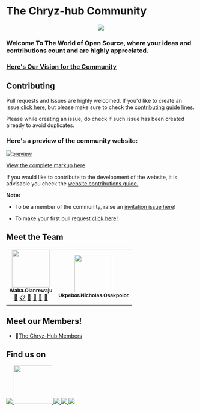 # The Chryz-hub Community 

<p align="center">
  <a href="https://chryz-hub.github.io/">
    <img src="https://avatars.githubusercontent.com/u/78741698?s=200&v=4" />
  </a>
</p>

### Welcome To The World of Open Source, where your ideas and contributions count and are highly appreciated.

### [Here's Our Vision for the Community](https://github.com/chryz-hub/chryz-hub.github.io/blob/master/vision.md)

<!-- ## Table of Projects

- Projects name [repository list](https://github.com/chryz-hub) -->

## Contributing

Pull requests and Issues are highly welcomed. If you'd like to create an issue [click here](https://github.com/chryz-hub/chryz-hub.github.io/issues), but please make sure to check the [contributing guide lines](CONTRIBUTING.md). 

Please while creating an issue, do check if such issue has been created already to avoid duplicates.

### Here's a preview of the community website:

[![preview](https://jomefavourite.github.io/Images/preview-chryz_hub.png)](https://chryz-hub.github.io/)

[View the complete markup here](https://www.figma.com/file/N8ef18pNNEN6Hkht2r44nZ/Chryz-hub?node-id=126%3A22)


If you would like to contribute to the development of the website, it is advisable you check the [website 
contributions guide.](https://github.com/chryz-hub/chryz-hub.github.io/blob/master/website_readme.md) 


**Note:**

- To be a member of the community, raise an [invitation issue here](https://github.com/chryz-hub/chryz-hub.github.io/issues/new?assignees=&labels=invite+me+to+the+organisation&template=invitation.yml&title=Please+invite+me+to+the+GitHub+Community+Organization)!

- To make your first pull request [click here](https://github.com/chryz-hub/opensource-4-everyone/blob/master/My-PR-Contribution-Practice.md)!

<!-- ## My Latest Blog Posts 👇 -->

<!-- HASHNODE_BLOG:START -->

## Meet the Team

<!-- CHRYZ-HUB-TEAM-LIST:START - Do not remove or modify this section -->
<!-- prettier-ignore-start -->
<!-- markdownlint-disable -->
<table>
  <tr>
    <td align="center"><a href="https://github.com/chryzcodez"><img src="https://avatars.githubusercontent.com/u/77321169?s=460&u=8d89312a1109aac0294da55965e5d8cd39032d11&v=4" width="100px;" alt=""/><br /><sub><b>Alaba Olanrewaju</b></sub></a><br /><a href="https://github.com/chryz-hub/chryz-hub.github.io/commits?author=chryzcodez" title="Documentation">📖</a></a> <a href="https://github.com/chryz-hub/chryz-hub.github.io#eventOrganizing-chryzcodez" title="Event Organizing">📋</a> <a href="https://github.com/chryz-hub/chryz-hub.github.io#ideas-chryzcodez" title="Ideas, Planning, & Feedback">🤔</a> <a href="https://github.com/chryz-hub/chryz-hub.github.io#projectManagement-chryzcodez" title="Project Management">📆</a> <a href="https://github.com/chryz-hub/opensource-4-everyone/pulls?q=is%3Apr+reviewed-by%3Achryzcodez" title="Reviewed Pull Requests">👀</a> <a href="https://github.com/chryz-hub/chryz-hub.github.io#talk-chryzcodez" title="Talks">📢</a></td>
     <td align="center"><a href="https://github.com/Ukpebor"><img src="https://avatars.githubusercontent.com/u/65134147?s=400&u=6137c3f5e28a0460fd0698dde77d50693b4bcdc2&v=4" width="100px;" alt=""/><br /><sub><b>Ukpebor Nicholas Osakpolor</b></sub></a><br /></td>
   </tr>
</table>

<!-- markdownlint-enable -->
<!-- prettier-ignore-end -->

<!-- ALL-CONTRIBUTORS-LIST:END -->

## Meet our Members!

- 👯[The Chryz-Hub Members](https://github.com/chryz-hub/chryz-hub.github.io/blob/master/MEMBERS.md)

## Find us on
<p align = "left">
<a href="https://discord.gg/c6RhGwcP5b">
  <img src="https://img.shields.io/badge/Discord-7289DA?style=for-the-badge&logo=discord&logoColor=white">
</a>
<a href="https://github.com/chryz-hub">
  <img src="https://img.shields.io/badge/GitHub-100000?style=for-the-badge&logo=github&logoColor=white" width="102px">
</a>
<a href="https://youtube.com/channel/UCxro6LYOp3pmmuWDPMg-p1Q">
  <img src="https://img.shields.io/badge/YouTube-FF0000?style=for-the-badge&logo=youtube&logoColor=white">
</a>
<a href="https://twitter.com/ChryzHub">
  <img src="https://img.shields.io/badge/Twitter-blue?style=for-the-badge&logo=twitter&logoColor=white">
</a>
<a href="https://www.linkedin.com/company/chryzhub/">
  <img src="https://img.shields.io/badge/LinkedIn-0077B5?style=for-the-badge&logo=linkedin&logoColor=white">
</a>
</p>

